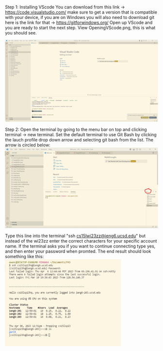 Step 1: Installing VScode
You can download from this link -> https://code.visualstudio.com/
make sure to get a version that is compatible with your device, if you are on Windows you will also need to download git
here is the link for that -> https://gitforwindows.org/
Open up VScode and you are ready to start the next step.
View OpeningVScode.png, this is what you should see.

![Image](OpeningVScode.png)


Step 2: Open the terminal by going to the menu bar on top and clicking terminal -> new terminal. Set the default terminal to use Git Bash by clicking the 
lauch profile drop down arrow and selecting git bash from the list. The arrow is circled below:
![Image](GitBash.png)

Type this line into the terminal "ssh cs15lwi23zz@ieng6.ucsd.edu" but instead of the wi23zz enter the correct characters for your specific account name. 
If the terminal asks you if you want to continue connecting type yes, and then enter your password when promted. The end result should look something like this:
![Image](RemotelyConnecting.png)
